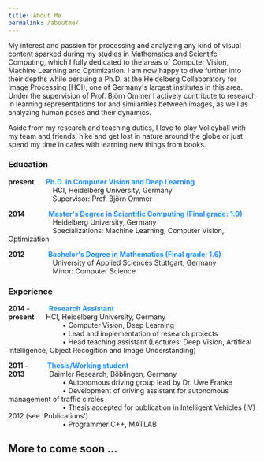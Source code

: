 ```yaml
---
title: About Me
permalink: /aboutme/
---
```


My interest and passion for processing and analyzing any kind of visual content sparked during my studies in Mathematics and Scientifc Computing, which I fully dedicated to the areas of Computer Vision, Machine Learning and Optimization. I am now happy to dive further into their depths while persuing a Ph.D. at the Heidelberg Collaboratory for Image Processing (HCI), one of Germany's largest institutes in this area. Under the supervision of Prof. Björn Ommer I actively contribute to research in learning representations for and similarities between images, as well as analyzing human poses and their dynamics.

Aside from my research and teaching duties, I love to play Volleyball with my team and friends, hike and get lost in nature around the globe or just spend my time in cafes with learning new things from books.

<h3> Education </h3>

<b>present</b> <span style="padding-left: 20px;"> <b style="color:DodgerBlue;">Ph.D. in Computer Vision and Deep Learning </b> <br />
<span style="padding-left: 90px;">                HCI, Heidelberg University, Germany <br />
<span style="padding-left: 90px;">                Supervisor:  Prof. Björn Ommer <br />
            
<b>2014</b> <span style="padding-left: 44px;">   <b style="color:DodgerBlue;"> Master's Degree in Scientific Computing (Final grade: 1.0) </b> <br />
<span style="padding-left: 90px;">                Heidelberg University, Germany <br />
<span style="padding-left: 90px;">                Specializations: Machine Learning, Computer Vision, Optimization <br />
	
<b>2012</b>  <span style="padding-left: 44px;">   <b style="color:DodgerBlue;"> Bachelor's Degree in Mathematics (Final grade: 1.6) </b> <br />
<span style="padding-left: 90px;">                University of Applied Sciences Stuttgart, Germany <br />
<span style="padding-left: 90px;">                Minor: Computer Science <br />
                


<h3> Experience </h3>

<b>2014 -</b> <span style="padding-left: 35px;"> <b style="color:DodgerBlue;">Research Assistant </b> <br />
<b>present</b> <span style="padding-left: 20px;">                HCI, Heidelberg University, Germany <br />
<span style="padding-left: 110px;">        <span>&#8226;</span>        Computer Vision, Deep Learning <br />
<span style="padding-left: 110px;">        <span>&#8226;</span>        Lead and implementation of research projects <br />
<span style="padding-left: 110px;">        <span>&#8226;</span>        Head teaching assistant (Lectures: Deep Vision, Artifical Intelligence, Object Recogition and Image Understanding) <br />

<b>2011 -</b> <span style="padding-left: 35px;"> <b style="color:DodgerBlue;">Thesis/Working student </b> <br />
<b>2013</b> <span style="padding-left: 46px;">                   Daimler Research, Böblingen, Germany <br />
<span style="padding-left: 110px;">        <span>&#8226;</span>        Autonomous driving group lead by Dr. Uwe Franke <br />
<span style="padding-left: 110px;">        <span>&#8226;</span>        Development of driving assistant for autonomous management of traffic circles <br />
<span style="padding-left: 110px;">        <span>&#8226;</span>        Thesis accepted for publication in Intelligent Vehicles (IV) 2012 (see 'Publications') <br />
<span style="padding-left: 110px;">        <span>&#8226;</span>        Programmer C++, MATLAB <br />

	

	
<h2> More to come soon ... </h2>
